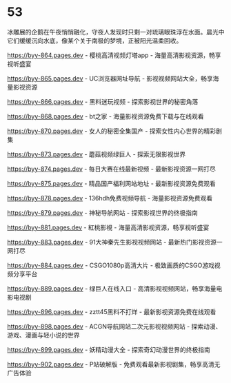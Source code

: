 # 53
冰雕展的企鹅在午夜悄悄融化，守夜人发现时只剩一对琉璃眼珠浮在水面。晨光中它们缓缓沉向水底，像某个关于南极的梦境，正被阳光温柔回收。

https://byy-864.pages.dev - 樱桃高清视频灯塔app - 海量高清影视资源，畅享视听盛宴

https://byy-865.pages.dev - UC浏览器网址导航 - 影视视频网站大全，畅享海量影视资源

https://byy-866.pages.dev - 黑料迷玩视频 - 探索影视世界的秘密角落

https://byy-868.pages.dev - bt之家 - 海量影视资源免费下载与在线观看

https://byy-870.pages.dev - 女人的秘密全集国产 - 探索女性内心世界的精彩剧集

https://byy-873.pages.dev - 蘑菇视频绿巨人 - 探索无限影视世界

https://byy-874.pages.dev - 每日大赛在线最新视频 - 最新影视资源一网打尽

https://byy-875.pages.dev - 精品国产福利网站地址 - 最新影视资源免费观看

https://byy-878.pages.dev - 136hdh免费视频导航 - 海量影视资源免费观看

https://byy-879.pages.dev - 神秘导航网站 - 探索影视世界的终极指南

https://byy-881.pages.dev - 紅桃影視 - 海量高清影视资源，畅享视听盛宴

https://byy-883.pages.dev - 91大神秦先生影视视频网站 - 最新热门影视资源一网打尽

https://byy-884.pages.dev - CSGO1080p高清大片 - 极致画质的CSGO游戏视频分享平台

https://byy-889.pages.dev - 绿巨人在线入口 - 高清影视视频网站，畅享海量电影电视剧

https://byy-896.pages.dev - zztt45黑料不打烊 - 最新影视资源免费在线观看

https://byy-898.pages.dev - ACGN导航网站二次元影视视频网站 - 探索动漫、游戏、漫画与轻小说的世界

https://byy-899.pages.dev - 妖精动漫大全 - 探索奇幻动漫世界的终极指南

https://byy-902.pages.dev - P站破解版 - 免费观看最新影视剧集，畅享高清无广告体验

